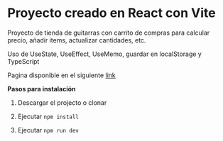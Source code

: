 # Proyecto creado en React con Vite

Proyecto de tienda de guitarras con carrito de compras para calcular precio, añadir items, actualizar cantidades, etc.

Uso de UseState, UseEffect, UseMemo, guardar en localStorage y TypeScript

Pagina disponible en el siguiente [link](https://66aa6d32edad7d0efd5272d4--effortless-kangaroo-38ff94.netlify.app/)

**Pasos para instalación**

1. Descargar el projecto o clonar

2. Ejecutar `npm install`

3. Ejecutar `npm run dev`
